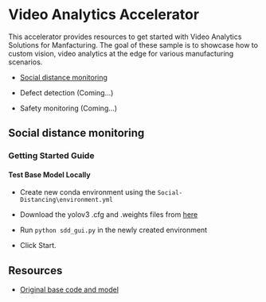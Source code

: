 # Video Analytics Accelerator

This accelerator provides resources to get started with Video Analytics Solutions for Manfacturing. The goal of these sample is to showcase how to custom vision, video analytics at the edge for various manufacturing scenarios.

- [Social distance monitoring](https://github.com/jomit/video-analytics-accelerator#social-distance-monitoring)

- Defect detection (Coming...)

- Safety monitoring (Coming...)

## Social distance monitoring

<Architecture image here...>

### Getting Started Guide

#### Test Base Model Locally

- Create new conda environment using the `Social-Distancing\environment.yml`

- Download the yolov3 .cfg and .weights files from [here](https://pjreddie.com/darknet/yolo/)

- Run `python sdd_gui.py` in the newly created environment

- Click Start.

## Resources

- [Original base code and model](https://github.com/nadav01/sdd)
